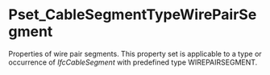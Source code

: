 # Pset_CableSegmentTypeWirePairSegment

Properties of wire pair segments. This property set is applicable to a type or occurrence of _IfcCableSegment_ with predefined type WIREPAIRSEGMENT.

